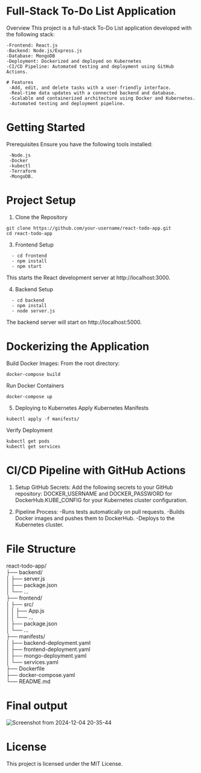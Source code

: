 # Full-Stack To-Do List Application
Overview
This project is a full-stack To-Do List application developed with the following stack:
```
-Frontend: React.js
-Backend: Node.js/Express.js
-Database: MongoDB
-Deployment: Dockerized and deployed on Kubernetes
-CI/CD Pipeline: Automated testing and deployment using GitHub Actions.
```
```
# Features
 -Add, edit, and delete tasks with a user-friendly interface.
 -Real-time data updates with a connected backend and database.
 -Scalable and containerized architecture using Docker and Kubernetes.
 -Automated testing and deployment pipeline.
```
# Getting Started
Prerequisites
Ensure you have the following tools installed:
```
 -Node.js
 -Docker
 -kubectl
 -Terraform
 -MongoDB.
```
# Project Setup
1. Clone the Repository
```
git clone https://github.com/your-username/react-todo-app.git  
cd react-todo-app  
```
3. Frontend Setup
```
  - cd frontend  
  - npm install  
  - npm start  
```
This starts the React development server at http://localhost:3000.

4. Backend Setup
```
  - cd backend  
  - npm install  
  - node server.js
```      
The backend server will start on http://localhost:5000.


# Dockerizing the Application

Build Docker Images:
From the root directory:
```
docker-compose build  
```
Run Docker Containers
```
docker-compose up  
```
5. Deploying to Kubernetes
Apply Kubernetes Manifests
```
kubectl apply -f manifests/ 
```
Verify Deployment
```
kubectl get pods  
kubectl get services  
```
# CI/CD Pipeline with GitHub Actions

1. Setup GitHub Secrets:
 Add the following secrets to your GitHub repository:
DOCKER_USERNAME and DOCKER_PASSWORD for DockerHub.KUBE_CONFIG for your Kubernetes cluster configuration.

2. Pipeline Process:
-Runs tests automatically on pull requests.
-Builds Docker images and pushes them to DockerHub.
-Deploys to the Kubernetes cluster.

# File Structure

react-todo-app/  
├── backend/  
│   ├── server.js  
│   ├── package.json  
│   └── ...  
├── frontend/  
│   ├── src/  
│   │   ├── App.js  
│   │   └── ...  
│   ├── package.json  
│   └── ...  
├── manifests/  
│   ├── backend-deployment.yaml  
│   ├── frontend-deployment.yaml  
│   ├── mongo-deployment.yaml  
│   └── services.yaml  
├── Dockerfile  
├── docker-compose.yaml  
└── README.md  

# Final output

![Screenshot from 2024-12-04 20-35-44](https://github.com/user-attachments/assets/ac323c86-0ea9-4467-bbc5-feee681cc194)


# License

This project is licensed under the MIT License.




